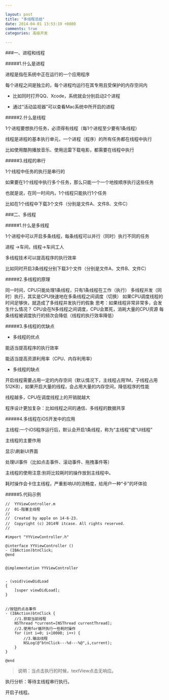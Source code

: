 ```yaml
---

layout: post
title: "多线程总结"
date: 2014-04-01 13:53:19 +0800
comments: true
categories: 高级开发 

--- 
```


###一、进程和线程

#####1.什么是进程

进程是指在系统中正在运行的一个应用程序

每个进程之间是独立的，每个进程均运行在其专用且受保护的内存空间内

 

* 比如同时打开QQ、Xcode，系统就会分别启动2个进程

* 通过“活动监视器”可以查看Mac系统中所开启的进程

 

#####2.什么是线程

1个进程要想执行任务，必须得有线程（每1个进程至少要有1条线程）

线程是进程的基本执行单元，一个进程（程序）的所有任务都在线程中执行

比如使用酷狗播放音乐、使用迅雷下载电影，都需要在线程中执行

 

#####3.线程的串行

1个线程中任务的执行是串行的

如果要在1个线程中执行多个任务，那么只能一个一个地按顺序执行这些任务

也就是说，在同一时间内，1个线程只能执行1个任务

比如在1个线程中下载3个文件（分别是文件A、文件B、文件C）

 

 

###二、多线程

#####1.什么是多线程

1个进程中可以开启多条线程，每条线程可以并行（同时）执行不同的任务

进程 ->车间，线程->车间工人

多线程技术可以提高程序的执行效率

比如同时开启3条线程分别下载3个文件（分别是文件A、文件B、文件C）

 

#####2.多线程的原理

同一时间，CPU只能处理1条线程，只有1条线程在工作（执行）
多线程并发（同时）执行，其实是CPU快速地在多条线程之间调度（切换）
如果CPU调度线程的时间足够快，就造成了多线程并发执行的假象
思考：如果线程非常非常多，会发生什么情况？
CPU会在N多线程之间调度，CPU会累死，消耗大量的CPU资源
每条线程被调度执行的频次会降低（线程的执行效率降低）

 

#####3.多线程的优缺点

* 多线程的优点

能适当提高程序的执行效率

能适当提高资源利用率（CPU、内存利用率）

 

* 多线程的缺点

开启线程需要占用一定的内存空间（默认情况下，主线程占用1M，子线程占用512KB），如果开启大量的线程，会占用大量的内存空间，降低程序的性能

线程越多，CPU在调度线程上的开销就越大

程序设计更加复杂：比如线程之间的通信、多线程的数据共享

 

#####4.多线程在iOS开发中的应用

主线程:一个iOS程序运行后，默认会开启1条线程，称为“主线程”或“UI线程”

主线程的主要作用

显示\刷新UI界面

处理UI事件（比如点击事件、滚动事件、拖拽事件等）

 

主线程的使用注意:别将比较耗时的操作放到主线程中。

耗时操作会卡住主线程，严重影响UI的流畅度，给用户一种“卡”的坏体验

 

#####5.代码示例

	//  YYViewController.m
	//  01-阻塞主线程
	//
	//  Created by apple on 14-6-23.
	//  Copyright (c) 2014年 itcase. All rights reserved.
	//
	
	#import "YYViewController.h"
	
	@interface YYViewController ()
	- (IBAction)btnClick;
	@end
	
	
	@implementation YYViewController
	
	
	- (void)viewDidLoad
	{
	    [super viewDidLoad];
	}
	
	
	//按钮的点击事件
	- (IBAction)btnClick {
	    //1.获取当前线程
	    NSThread *current=[NSThread currentThread];
	    //2.使用for循环执行一些耗时操作
	    for (int i=0; i<10000; i++) {
	        //3.输出线程
	        NSLog(@"btnClick---%d---%@",i,current);
	    }
	}
	
	@end

> 说明：当点击执行的时候，textView点击无响应。

执行分析：等待主线程串行执行。

开启子线程。